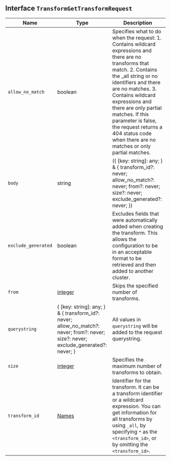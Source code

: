 ## Interface `TransformGetTransformRequest`

| Name | Type | Description |
| - | - | - |
| `allow_no_match` | boolean | Specifies what to do when the request: 1. Contains wildcard expressions and there are no transforms that match. 2. Contains the _all string or no identifiers and there are no matches. 3. Contains wildcard expressions and there are only partial matches. If this parameter is false, the request returns a 404 status code when there are no matches or only partial matches. |
| `body` | string | ({ [key: string]: any; } & { transform_id?: never; allow_no_match?: never; from?: never; size?: never; exclude_generated?: never; }) | All values in `body` will be added to the request body. |
| `exclude_generated` | boolean | Excludes fields that were automatically added when creating the transform. This allows the configuration to be in an acceptable format to be retrieved and then added to another cluster. |
| `from` | [integer](./integer.md) | Skips the specified number of transforms. |
| `querystring` | { [key: string]: any; } & { transform_id?: never; allow_no_match?: never; from?: never; size?: never; exclude_generated?: never; } | All values in `querystring` will be added to the request querystring. |
| `size` | [integer](./integer.md) | Specifies the maximum number of transforms to obtain. |
| `transform_id` | [Names](./Names.md) | Identifier for the transform. It can be a transform identifier or a wildcard expression. You can get information for all transforms by using `_all`, by specifying `*` as the `<transform_id>`, or by omitting the `<transform_id>`. |

